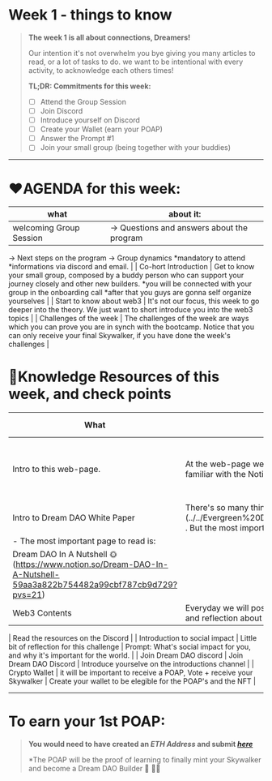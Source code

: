 # Week 1 - things to know

> **The week 1 is all about connections, Dreamers!**
> 
> 
> Our intention it's not overwhelm you bye giving you many articles to read, or a lot of tasks to do. we want to be intentional with every activity, to acknowledge each others times! 
> 
> **TL;DR: Commitments for this week:**
> 
> - [ ]  Attend the Group Session
> - [ ]  Join Discord
> - [ ]  Introduce yourself on Discord
> - [ ]  Create your Wallet (earn your POAP)
> - [ ]  Answer the Prompt #1
> - [ ]  Join your small group (being together with your buddies)

---

# ❤️AGENDA for this week:

| what | about it:  |
| --- | --- |
| welcoming Group Session | → Questions and answers about the program
→ Next steps on the program
→ Group dynamics
*mandatory to attend
*informations via discord and email.
 |
| Co-hort Introduction | Get to know your small group, composed by a buddy person who can support your journey closely and other new builders.
*you will be connected with your group in the onboarding call
*after that you guys are gonna self organize yourselves |
| Start to know about web3 | It's not our focus, this week to go deeper into the theory. We just want to short introduce you into the web3 topics  |
| Challenges of the week  | The challenges of the week are ways which you can prove you are in synch with the bootcamp. 
Notice that you can only receive your final Skywalker, if you have done the week's challenges  |

# 🧠Knowledge Resources of this week, and check points

| What | Description | Actionable step:  |
| --- | --- | --- |
| Intro to this web-page. | At the web-page we will post the contents, activities and updates. you should be familiar with the Notion page and start to access there | → save this Notion's link into your web-browser  |
| Intro to Dream DAO White Paper | There's so many things at the Evergreen Documents (../../Evergreen%20Documents%20976d2984e99f4146b4283457a2303a7c.md) . But the most important things are, you don't have to explore it all, okay? 
 | - The most important page to read is:
 Dream DAO In A Nutshell 🌞 (https://www.notion.so/Dream-DAO-In-A-Nutshell-59aa3a822b754482a99cbf787cb9d729?pvs=21)  |
| Web3 Contents | Everyday we will post contents in the Discord and in the Web-Page. a new content and reflection about web3 x social impact.

 | Read the resources on the Discord |
| Introduction to social impact | Little bit of reflection for this challenge  | Prompt:
What's social impact for you, and why it's important for the world.  |
| Join Dream DAO discord | Join Dream DAO Discord | Introduce yourselve on the introductions channel |
| Crypto Wallet  | it will be important to receive a POAP, Vote + receive your Skywalker | Create your wallet to be elegible for the POAP's and the NFT |

---

# To earn your 1st POAP:

> **You would need to have created an *ETH Address* and submit *[here](https://forms.gle/aWU64t4ZcLf41qzH6)***
> 
> 
> *The POAP will be the proof of learning to finally mint your Skywalker and become a Dream DAO Builder 🥳 🧑‍🚀
>